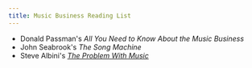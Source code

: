 ```yaml
---
title: Music Business Reading List
---
```


- Donald Passman's _All You Need to Know About the Music Business_
- John Seabrook's _The Song Machine_
- Steve Albini's [_The Problem With Music_](https://www.negativland.com/news/?page_id=17)
